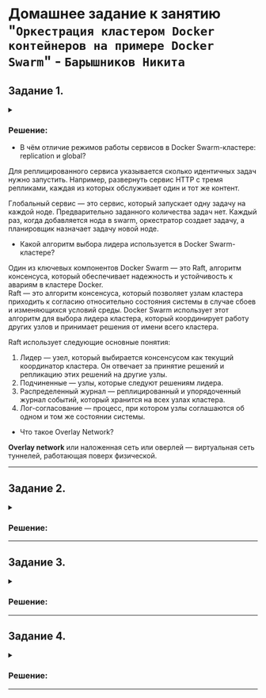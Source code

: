 # Домашнее задание к занятию "`Оркестрация кластером Docker контейнеров на примере Docker Swarm`" - `Барышников Никита`


## Задание 1.
<details>
	<summary></summary>
      <br>

Дайте письменые ответы на вопросы:

- В чём отличие режимов работы сервисов в Docker Swarm-кластере: replication и global?
- Какой алгоритм выбора лидера используется в Docker Swarm-кластере?
- Что такое Overlay Network?

</details>

### Решение:

- В чём отличие режимов работы сервисов в Docker Swarm-кластере: replication и global?

Для реплицированного сервиса указывается сколько идентичных задач нужно запустить. Например, развернуть сервис HTTP с тремя репликами, каждая из которых обслуживает один и тот же контент.

Глобальный сервис — это сервис, который запускает одну задачу на каждой ноде. Предварительно заданного количества задач нет. Каждый раз, когда добавляется нода в swarm, оркестратор создает задачу, а планировщик назначает задачу новой ноде.


- Какой алгоритм выбора лидера используется в Docker Swarm-кластере?

Один из ключевых компонентов Docker Swarm — это Raft, алгоритм консенсуса, который обеспечивает надежность и устойчивость к авариям в кластере Docker.  
Raft — это алгоритм консенсуса, который позволяет узлам кластера приходить к согласию относительно состояния системы в случае сбоев и изменяющихся условий среды. Docker Swarm использует этот алгоритм для выбора лидера кластера, который координирует работу других узлов и принимает решения от имени всего кластера.

Raft использует следующие основные понятия:  
1. Лидер — узел, который выбирается консенсусом как текущий координатор кластера. Он отвечает за принятие решений и репликацию этих решений на другие узлы.
2. Подчиненные — узлы, которые следуют решениям лидера.
3. Распределенный журнал — реплицированный и упорядоченный журнал событий, который хранится на всех узлах кластера.
4. Лог-согласование — процесс, при котором узлы соглашаются об одном и том же состоянии системы.


- Что такое Overlay Network?

**Overlay network** или наложенная сеть или оверлей — виртуальная сеть туннелей, работающая поверх физической.

---

## Задание 2.
<details>
	<summary></summary>
      <br>

Создайте ваш первый Docker Swarm-кластер в Яндекс Облаке.

Чтобы получить зачёт, предоставьте скриншот из терминала (консоли) с выводом команды:
```
docker node ls
```

</details>

### Решение:



---

## Задание 3.
<details>
	<summary></summary>
      <br>

Создайте ваш первый, готовый к боевой эксплуатации кластер мониторинга, состоящий из стека микросервисов.

Чтобы получить зачёт, предоставьте скриншот из терминала (консоли), с выводом команды:
```
docker service ls
```

</details>

### Решение:



---

## Задание 4.
<details>
	<summary></summary>
      <br>

Выполните на лидере Docker Swarm-кластера команду, указанную ниже, и дайте письменное описание её функционала — что она делает и зачем нужна:
```
# см.документацию: https://docs.docker.com/engine/swarm/swarm_manager_locking/
docker swarm update --autolock=true
```

</details>

### Решение:



---